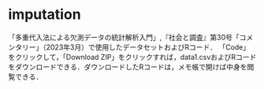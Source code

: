 # imputation
「多重代入法による欠測データの統計解析入門」,『社会と調査』第30号「コメンタリー」（2023年3月）で使用したデータセットおよびRコード．
「Code」をクリックして，「Download ZIP」をクリックすれば，data1.csvおよびRコードをダウンロードできる．ダウンロードしたRコードは，メモ帳で開けば中身を閲覧できる．
